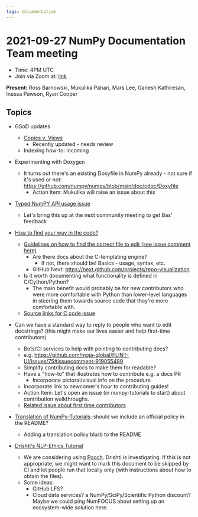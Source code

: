 ```yaml
---
tags: documentation
---
```


# 2021-09-27 NumPy Documentation Team meeting

- Time: 4PM UTC
- Join via Zoom at: [link](https://zoom.us/j/96219574921?pwd=VTRNeGwwOUlrYVNYSENpVVBRRjlkZz09)

**Present:** Ross Barnowski, Mukulika Pahari, Mars Lee, Ganesh Kathiresan, Inessa Pawson, Ryan Cooper

## Topics

- GSoD updates
    - [Copies v. Views](https://github.com/numpy/numpy/pull/19791)
      * Recently updated - needs review
    - Indexing how-to: incoming
- Experimenting with Doxygen
  * It turns out there's an existing Doxyfile in NumPy already - not sure if it's used or not: https://github.com/numpy/numpy/blob/main/doc/cdoc/Doxyfile
    - Action Item: Mukulika will raise an issue about this
- [Typed NumPY API usage issue](https://github.com/numpy/numpy/issues/19875)
  * Let's bring this up at the next community meeting to get Bas' feedback
- [How to find your way in the code?](https://github.com/numpy/numpy/issues/15567)
    - [Guidelines on how to find the correct file to edit (see issue comment here)](https://github.com/numpy/numpy/issues/19952#issuecomment-927907185)
      * Are there docs about the C-templating engine?
        - If not, there should be! Basics - usage, syntax, etc.
      * GitHub Next: https://next.github.com/projects/repo-visualization
    - Is it worth documenting what functionality is defined in C/Cython/Python?
      * The main benefit would probably be for new contributors who were more comfortable with Python than lower-level languages in steering them towards source code that they're more comfortable with.
    - [Source links for C code issue](https://github.com/numpy/numpy/issues/19520)

- Can we have a standard way to reply to people who want to edit docstrings? (this might make our lives easier and help first-time contributors)
  * Bots/CI services to help with pointing to contributing docs?
  * e.g. https://github.com/moja-global/FLINT-UI/issues/75#issuecomment-919055489
  * Simplify contributing docs to make them for readable?
  * Have a "how-to" that illustrates how to contribute e.g. a docs PR
    * Incorporate pictoral/visual info on the procedure
  * Incorporate link to newcomer's hour to contributing guides!
  * Action Item: Let's open an issue (in numpy-tutorials to start) about contribution walkthroughs.
  * [Related issue about first time contributors](https://github.com/numpy/numpy/issues/19778)

- [Translation of NumPy-Tutorials](https://github.com/numpy/numpy-tutorials/issues/109): should we include an official policy in the README?
  * Adding a translation policy blurb to the README 

- [Drishti's NLP-Ethics Tutorial](https://github.com/numpy/numpy-tutorials/pull/105)
    - We are considering using [Pooch](https://pypi.org/project/pooch/). Drishti is investigating. If this is not appropriate, we might want to mark this document to be skipped by CI and let people run that locally only (with instructions about how to obtain the files).
    - Some ideas:
      * GitHub LFS?
      * Cloud data services? a NumPy/SciPy/Scientific Python discount? Maybe we could ping NumFOCUS about setting up an ecosystem-wide solution here.
